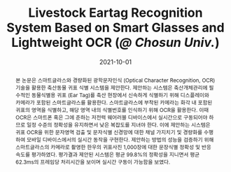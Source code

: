---
title: "Livestock Eartag Recognition System Based on Smart Glasses and Lightweight OCR (*@ Chosun Univ.*)"
collection: publications
permalink: /publication/2021-dc6
date: 2021-10-01
venue: '제2회 한국 인공지능 학술대회'
paperurl: 'https://www.manuscriptlink.com/society/kics/conference/koreaai2021/programBook/presentation/pdf/oral/0181'
# slidesurl: 'http://academicpages.github.io/files/slides1.pdf'
pubtype: 'domestic_conference'
# just display our icon symbols
# link: 'https://www.manuscriptlink.com/society/kics/conference/koreaai2021/programBook/presentation/pdf/oral/0181'
# code: ' '
# github: ' '
citation: '전광명, 류인철, 김누리, 임채준, <strong>오영우</strong>, 전찬준, 최우열. &quot;스마트글라스 및 경량 OCR 기반 축산동물 귀표 식별 시스템.&quot; <i>제2회 한국 인공지능 학술대회</i>, 제주, 대한민국, 2021.09.29 - 10.01. (<u>Status: Presented on 2021.10.01.</u>)'
excerpt_separator: ""
abstract: 본 논문은 스마트글라스와 경량화된 광학문자인식 (Optical Character Recognition, OCR) 기술을 활용한 축산동물 귀표 식별 시스템을 제안한다. 제안하는 시스템은 축산개체관리에 필수적인 동물식별용 귀표 (Ear Tag)를 축산 현장에서 신속하게 식별하기 위해 디스플레이와 카메라가 포함된 스마트글라스를 활용한다. 스마트글라스에 부착된 카메라는 화각 내 포함된 귀표의 영역을 식별하고, 해당 영역 내의 식별번호를 인식하기 위해 OCR을 활용한다. 이때 OCR은 스마트폰 혹은 그에 준하는 저전력 웨어러블 디바이스에서 실시간으로 구동되어야 하므로 일정 수준의 정확성을 유지하면서 낮은 복잡도를 지녀야 한다. 이에 제안하는 시스템은 귀표 OCR을 위한 문자영역 검출 및 문자식별 신경망에 대한 채널 가지치기 및 경량화를 수행하여 모바일 디바이스에서의 실시간 동작을 구현한다. 제안하는 방법의 성능을 검증하기 위해 스마트글라스의 카메라로 촬영한 한우의 귀표사진 1,000장에 대한 문장식별 정확성 및 반응 속도를 평가하였다. 평가결과 제안된 시스템은 평균 99.8%의 정확성을 지니면서 평균 62.3ms의 프레임당 처리시간을 보이며 실시간 구동이 가능함을 보였다.
---